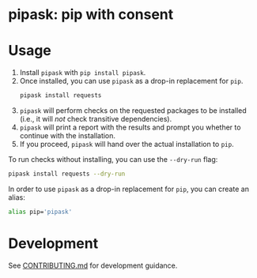 # pipask: pip with consent

# Usage
1. Install `pipask` with `pip install pipask`.
2. Once installed, you can use `pipask` as a drop-in replacement for `pip`.
    ```bash
    pipask install requests
    ```
3. `pipask` will perform checks on the requested packages to be installed (i.e., it will *not* check transitive dependencies).
4. `pipask` will print a report with the results and prompt you whether to continue with the installation.
5. If you proceed, `pipask` will hand over the actual installation to `pip`.

To run checks without installing, you can use the `--dry-run` flag:
```bash
pipask install requests --dry-run
```

In order to use `pipask` as a drop-in replacement for `pip`, you can create an alias:
```bash
alias pip='pipask'
```

# Development
See [CONTRIBUTING.md](CONTRIBUTING.md) for development guidance.
